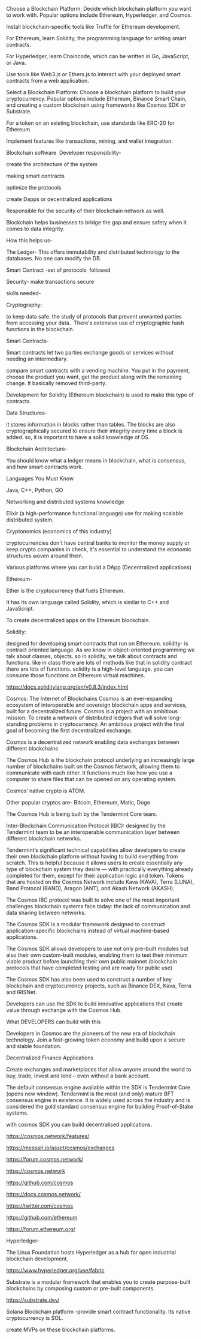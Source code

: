Choose a Blockchain Platform: Decide which blockchain platform you want to work with. Popular options include Ethereum, Hyperledger, and Cosmos.

Install blockchain-specific tools like Truffle for Ethereum development.

For Ethereum, learn Solidity, the programming language for writing smart contracts.

For Hyperledger, learn Chaincode, which can be written in Go, JavaScript, or Java.

Use tools like Web3.js or Ethers.js to interact with your deployed smart contracts from a web application.

Select a Blockchain Platform: Choose a blockchain platform to build your cryptocurrency. Popular options include Ethereum, Binance Smart Chain, and creating a custom blockchain using frameworks like Cosmos SDK or Substrate.

For a token on an existing blockchain, use standards like ERC-20 for Ethereum.

Implement features like transactions, mining, and wallet integration.

Blockchain software  Developer responsibility-

create the architecture of the system 

making smart contracts

optimize the protocols

create Dapps or decentralized applications

Responsible for the security of their blockchain network as well. 

Blockchain helps businesses to bridge the gap and ensure safety when it comes to data integrity.

How this helps us-

The Ledger- This offers immutability and distributed technology to the databases. No one can modify the DB.

Smart Contract -set of protocols  followed

Security- make transactions secure

skills needed-

Cryptography: 

to keep data safe. the study of protocols that prevent unwanted parties from accessing your data.  There's extensive use of cryptographic hash functions in the blockchain.

Smart Contracts- 

Smart contracts let two parties exchange goods or services without needing an intermediary.

compare smart contracts with a vending machine. You put in the payment, choose the product you want, get the product along with the remaining change. It basically removed third-party.

Development for Solidity (Ethereum blockchain) is used to make this type of contracts.

Data Structures-

it stores information in blocks rather than tables. The blocks are also cryptographically secured to ensure their integrity every time a block is added. so, it is important to have a solid knowledge of DS.

Blockchain Architecture- 

You should know what a ledger means in blockchain, what is consensus, and how smart contracts work. 

Languages You Must Know

Java, C++, Python, GO

Networking and distributed systems knowledge

Elixir (a high-performance functional language) use for making scalable distributed system.

Cryptonomics (economics of this industry)

cryptocurrencies don't have central banks to monitor the money supply or keep crypto companies in check, it's essential to understand the economic structures woven around them.

Various platforms where you can build a DApp (Decentralized applications)

Ethereum-

Ether is the cryptocurrency that fuels Ethereum.

It has its own language called Solidity, which is similar to C++ and JavaScript.

To create decentralized apps on the Ethereum blockchain.

Solidity: 

designed for developing smart contracts that run on Ethereum. solidity- is contract oriented language. As we know in object-oriented programming we talk about classes, objects. so in solidity, we talk about contracts and functions. like in class there are lots of methods like that in solidity contract there are lots of functions. solidity is a high-level language. you can consume those functions on Ethereum virtual machines.

https://docs.soliditylang.org/en/v0.8.3/index.html

Cosmos: 
The Internet of Blockchains
Cosmos is an ever-expanding ecosystem of interoperable and sovereign blockchain apps and services, built for a decentralized future. Cosmos is a project with an ambitious mission: To create a network of distributed ledgers that will solve long-standing problems in cryptocurrency. An ambitious project with the final goal of becoming the first decentralized exchange. 

Cosmos is a decentralized network enabling data exchanges between different blockchains

The Cosmos Hub is the blockchain protocol underlying an increasingly large number of blockchains built on the Cosmos Network, allowing them to communicate with each other. It functions much like how you use a computer to share files that can be opened on any operating system.

Cosmos’ native crypto is ATOM.

Other popular cryptos are- Bitcoin, Ethereum, Matic, Doge

The Cosmos Hub is being built by the Tendermint Core team.

Inter-Blockchain Communication Protocol (IBC): 
designed by the Tendermint team to be an interoperable communication layer between different blockchain networks.

Tendermint’s significant technical capabilities allow developers to create their own blockchain platform without having to build everything from scratch. This is helpful because it allows users to create essentially any type of blockchain system they desire — with practically everything already completed for them, except for their application logic and token. Tokens that are hosted on the Cosmos Network include Kava (KAVA), Terra (LUNA), Band Protocol (BAND), Aragon (ANT), and Akash Network (AKASH). 

The Cosmos IBC protocol was built to solve one of the most important challenges blockchain systems face today: the lack of communication and data sharing between networks.

The Cosmos SDK is a modular framework designed to construct application-specific blockchains instead of virtual machine-based applications. 

The Cosmos SDK allows developers to use not only pre-built modules but also their own custom-built modules, enabling them to test their minimum viable product before launching their own public mainnet (blockchain protocols that have completed testing and are ready for public use)


The Cosmos SDK has also been used to construct a number of key blockchain and cryptocurrency projects, such as Binance DEX, Kava, Terra and IRISNet.

Developers can use the SDK to build innovative applications that create value through exchange with the Cosmos Hub.

What DEVELOPERS can build with this

Developers in Cosmos are the pioneers of the new era of blockchain technology. Join a fast-growing token economy and build upon a secure and stable foundation.

Decentralized Finance Applications

Create exchanges and marketplaces that allow anyone around the world to buy, trade, invest and lend – even without a bank account.

The default consensus engine available within the SDK is Tendermint Core (opens new window). Tendermint is the most (and only) mature BFT consensus engine in existence. It is widely used across the industry and is considered the gold standard consensus engine for building Proof-of-Stake systems.

with cosmos SDK you can build decentralised applications.

https://cosmos.network/features/

https://messari.io/asset/cosmos/exchanges

https://forum.cosmos.network/

https://cosmos.network

https://github.com/cosmos

https://docs.cosmos.network/

https://twitter.com/cosmos

https://github.com/ethereum

https://forum.ethereum.org/

Hyperledger-

The Linux Foundation hosts Hyperledger as a hub for open industrial blockchain development.

https://www.hyperledger.org/use/fabric

Substrate is a modular framework that enables you to create purpose-built blockchains by composing custom or pre-built components.

https://substrate.dev/

Solana Blockchain platform -provide smart contract functionality. Its native cryptocurrency is SOL.

create MVPs on these blockchain platforms.